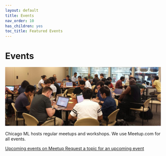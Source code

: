 ```yaml
---
layout: default
title: Events
nav_order: 10
has_children: yes
toc_title: Featured Events
---
```


# Events

![](/assets/images/meetup-1.jpg)

Chicago ML hosts regular meetups and workshops. We use Meetup.com for
all events.

<a href="https://www.meetup.com/Chicago-ML/events/calendar/" class="btn btn-primary py-2 px-4 mx-1 mt-2" title="View our upcoming events.">Upcoming events on Meetup <i class="far fa-calendar-alt fa-lg ml-1"></i></a>
<a href="https://bit.ly/2GQlWKS" class="btn btn-default py-2 px-4 mx-1 mt-2" title="Let us know what you'd like to see or present.">Request a topic for an upcoming event <i class="far fa-lightbulb fa-lg ml-1"></i></a>
